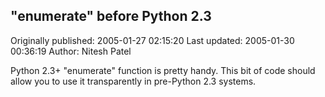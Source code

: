 ## "enumerate" before Python 2.3 
Originally published: 2005-01-27 02:15:20 
Last updated: 2005-01-30 00:36:19 
Author: Nitesh Patel 
 
Python 2.3+ "enumerate" function is pretty handy.  This bit of code should allow you to use it transparently in pre-Python 2.3 systems.